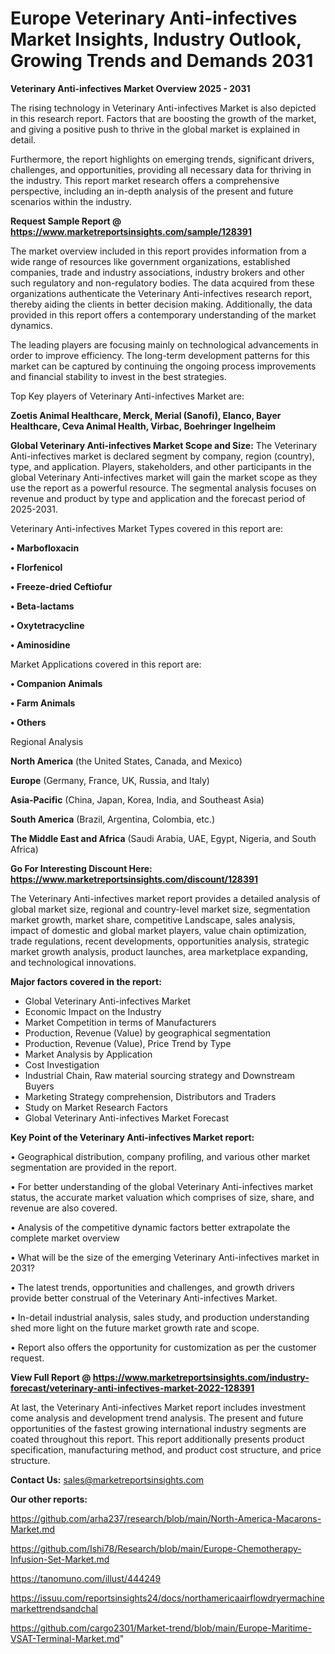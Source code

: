 # Europe Veterinary Anti-infectives Market Insights, Industry Outlook, Growing Trends and Demands 2031

<Strong> Veterinary Anti-infectives Market Overview 2025 - 2031</strong>

The rising technology in Veterinary Anti-infectives Market is also depicted in this research report. Factors that are boosting the growth of the market, and giving a positive push to thrive in the global market is explained in detail.

Furthermore, the report highlights on emerging trends, significant drivers, challenges, and opportunities, providing all necessary data for thriving in the industry. This report market research offers a comprehensive perspective, including an in-depth analysis of the present and future scenarios within the industry.

<strong>Request Sample Report @ <a href=https://www.marketreportsinsights.com/sample/128391>https://www.marketreportsinsights.com/sample/128391</a></strong>

The market overview included in this report provides information from a wide range of resources like government organizations, established companies, trade and industry associations, industry brokers and other such regulatory and non-regulatory bodies. The data acquired from these organizations authenticate the Veterinary Anti-infectives research report, thereby aiding the clients in better decision making. Additionally, the data provided in this report offers a contemporary understanding of the market dynamics.

The leading players are focusing mainly on technological advancements in order to improve efficiency. The long-term development patterns for this market can be captured by continuing the ongoing process improvements and financial stability to invest in the best strategies.

Top Key players of Veterinary Anti-infectives Market are:

<strong>Zoetis Animal Healthcare, Merck, Merial (Sanofi), Elanco, Bayer Healthcare, Ceva Animal Health, Virbac, Boehringer Ingelheim</strong>

<strong><b>Global Veterinary Anti-infectives Market Scope and Size:</b></strong>
The Veterinary Anti-infectives market is declared segment by company, region (country), type, and application. Players, stakeholders, and other participants in the global Veterinary Anti-infectives market will gain the market scope as they use the report as a powerful resource. The segmental analysis focuses on revenue and product by type and application and the forecast period of 2025-2031.

Veterinary Anti-infectives Market Types covered in this report are:

<strong>• Marbofloxacin

• Florfenicol

• Freeze-dried Ceftiofur

• Beta-lactams

• Oxytetracycline

• Aminosidine</strong>

Market Applications covered in this report are:

<strong>• Companion Animals

• Farm Animals

• Others</strong> 

Regional Analysis

<strong>North America</strong> (the United States, Canada, and Mexico)

<strong>Europe</strong> (Germany, France, UK, Russia, and Italy)

<strong>Asia-Pacific</strong> (China, Japan, Korea, India, and Southeast Asia)

<strong>South America</strong> (Brazil, Argentina, Colombia, etc.)

<strong>The Middle East and Africa</strong> (Saudi Arabia, UAE, Egypt, Nigeria, and South Africa)

<strong>Go For Interesting Discount Here: <a href=https://www.marketreportsinsights.com/discount/128391>https://www.marketreportsinsights.com/discount/128391</a></strong>

The Veterinary Anti-infectives market report provides a detailed analysis of global market size, regional and country-level market size, segmentation market growth, market share, competitive Landscape, sales analysis, impact of domestic and global market players, value chain optimization, trade regulations, recent developments, opportunities analysis, strategic market growth analysis, product launches, area marketplace expanding, and technological innovations.

<strong><b>Major factors covered in the report:</b></strong>
<ul>
  <li>Global Veterinary Anti-infectives Market </li>
  <li>Economic Impact on the Industry</li>
  <li>Market Competition in terms of Manufacturers</li>
  <li>Production, Revenue (Value) by geographical segmentation</li>
  <li>Production, Revenue (Value), Price Trend by Type</li>
  <li>Market Analysis by Application</li>
  <li>Cost Investigation</li>
  <li>Industrial Chain, Raw material sourcing strategy and Downstream Buyers</li>
  <li>Marketing Strategy comprehension, Distributors and Traders</li>
  <li>Study on Market Research Factors</li>
  <li>Global Veterinary Anti-infectives Market Forecast</li>
</ul>

<strong><b>Key Point of the Veterinary Anti-infectives Market report:</b></strong>

• Geographical distribution, company profiling, and various other market segmentation are provided in the report.

• For better understanding of the global Veterinary Anti-infectives market status, the accurate market valuation which comprises of size, share, and revenue are also covered.

• Analysis of the competitive dynamic factors better extrapolate the complete market overview

• What will be the size of the emerging Veterinary Anti-infectives market in 2031?

• The latest trends, opportunities and challenges, and growth drivers provide better construal of the Veterinary Anti-infectives Market.

• In-detail industrial analysis, sales study, and production understanding shed more light on the future market growth rate and scope.

• Report also offers the opportunity for customization as per the customer request.

<strong><b>View Full Report @ <a href=https://www.marketreportsinsights.com/industry-forecast/veterinary-anti-infectives-market-2022-128391>https://www.marketreportsinsights.com/industry-forecast/veterinary-anti-infectives-market-2022-128391</a></b></strong>


At last, the Veterinary Anti-infectives Market report includes investment come analysis and development trend analysis. The present and future opportunities of the fastest growing international industry segments are coated throughout this report. This report additionally presents product specification, manufacturing method, and product cost structure, and price structure.

<strong>Contact Us:</strong>
sales@marketreportsinsights.com

<strong>Our other reports:</strong>

<a href=https://github.com/arha237/research/blob/main/North-America-Macarons-Market.md>https://github.com/arha237/research/blob/main/North-America-Macarons-Market.md</a>

<a href=https://github.com/Ishi78/Research/blob/main/Europe-Chemotherapy-Infusion-Set-Market.md>https://github.com/Ishi78/Research/blob/main/Europe-Chemotherapy-Infusion-Set-Market.md</a>

<a href=https://tanomuno.com/illust/444249>https://tanomuno.com/illust/444249</a>

<a href=https://issuu.com/reportsinsights24/docs/northamericaairflowdryermachinemarkettrendsandchal>https://issuu.com/reportsinsights24/docs/northamericaairflowdryermachinemarkettrendsandchal</a>

<a href=https://github.com/cargo2301/Market-trend/blob/main/Europe-Maritime-VSAT-Terminal-Market.md>https://github.com/cargo2301/Market-trend/blob/main/Europe-Maritime-VSAT-Terminal-Market.md</a>"
